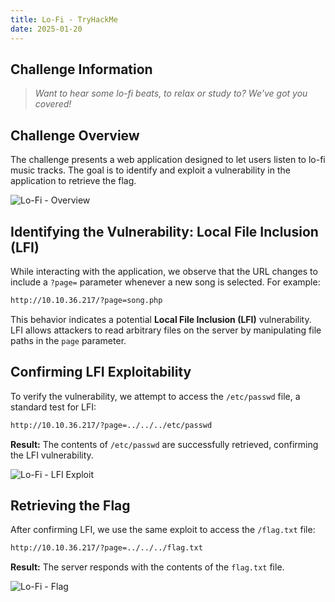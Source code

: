 ```yaml
---
title: Lo-Fi - TryHackMe
date: 2025-01-20
---
```


<script setup>
    import RoomCard from "../../../../.vitepress/components/thm/RoomCard.vue";
</script>

<RoomCard
    roomName="Lo-Fi"
    roomIcon="/ctf/tryhackme/challenges/lo-fi/icon-room.png"
    roomLink="https://tryhackme.com/room/lofi"
    roomLevel="EASY"
    roomTechnology="Linux"
/>

## Challenge Information

> *Want to hear some lo-fi beats, to relax or study to? We've got you covered!*

## Challenge Overview

The challenge presents a web application designed to let users listen to lo-fi music tracks. The goal is to identify and
exploit a vulnerability in the application to retrieve the flag.

![Lo-Fi - Overview](/ctf/tryhackme/challenges/lo-fi/overview.png)

## Identifying the Vulnerability: Local File Inclusion (LFI)

While interacting with the application, we observe that the URL changes to include a `?page=` parameter whenever a new
song is selected. For example:

```bash
http://10.10.36.217/?page=song.php
```

This behavior indicates a potential **Local File Inclusion (LFI)** vulnerability. LFI allows attackers to read arbitrary
files on the server by manipulating file paths in the `page` parameter.

## Confirming LFI Exploitability

To verify the vulnerability, we attempt to access the `/etc/passwd` file, a standard test for LFI:

```bash
http://10.10.36.217/?page=../../../etc/passwd
```

**Result:** The contents of `/etc/passwd` are successfully retrieved, confirming the LFI vulnerability.

![Lo-Fi - LFI Exploit](/ctf/tryhackme/challenges/lo-fi/lfi.png)

## Retrieving the Flag

After confirming LFI, we use the same exploit to access the `/flag.txt` file:

```bash
http://10.10.36.217/?page=../../../flag.txt
```

**Result:** The server responds with the contents of the `flag.txt` file.

![Lo-Fi - Flag](/ctf/tryhackme/challenges/lo-fi/flag.png)

